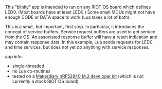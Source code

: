 
This "blinky" app is intended to run on any RIOT OS board which defines LED0.
(Most boards have at least LED0.) Some small MCUs might not have enough CODE or
DATA space to work (Lua takes a lot of both).

This is a small, but important, first step. In particular, it introduces the
concept of service buffers. Service request buffers are used to get service
from the OS. An associated response buffer will have a result indication and
may contain response data. In this example, Lua sends requests for LED0 and
time services, but does not yet do anything with service responses.

app info:
 - single-threaded
 - no Lua co-routines
 - tested on a
    [Makerdiary nRF52840 M.2 developer kit](https://makerdiary.com/products/nrf52840-m2-developer-kit)
    (which is not currently a stock RIOT OS board)

